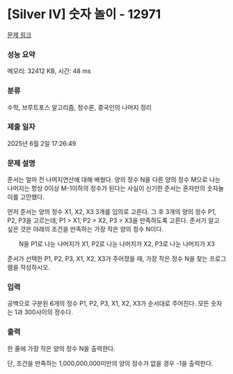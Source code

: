 # [Silver IV] 숫자 놀이 - 12971 

[문제 링크](https://www.acmicpc.net/problem/12971) 

### 성능 요약

메모리: 32412 KB, 시간: 48 ms

### 분류

수학, 브루트포스 알고리즘, 정수론, 중국인의 나머지 정리

### 제출 일자

2025년 6월 2일 17:26:49

### 문제 설명

<p>준서는 얼마 전 나머지연산에 대해 배웠다. 양의 정수 N을 다른 양의 정수 M으로 나눈 나머지는 항상 0이상 M-1이하의 정수가 된다는 사실이 신기한 준서는 혼자만의 숫자놀이를 고안했다.</p>

<p>먼저 준서는 양의 정수 X1, X2, X3 3개를 임의로 고른다. 그 후 3개의 양의 정수 P1, P2, P3을 고르는데, P1 > X1, P2 > X2, P3 > X3을 만족하도록 고른다. 준서가 알고 싶은 것은 아래의 조건을 만족하는 가장 작은 양의 정수 N이다.</p>

<p style="text-align: center;">N을 P1로 나눈 나머지가 X1, P2로 나눈 나머지가 X2, P3로 나눈 나머지가 X3</p>

<p>준서가 선택한 P1, P2, P3, X1, X2, X3가 주어졌을 때, 가장 작은 정수 N을 찾는 프로그램을 작성하시오.</p>

### 입력 

 <p>공백으로 구분된 6개의 정수 P1, P2, P3, X1, X2, X3가 순서대로 주어진다. 모든 숫자는 1과 300사이의 정수다.</p>

### 출력 

 <p>한 줄에 가장 작은 양의 정수 N을 출력한다.</p>

<p>단, 조건을 만족하는 1,000,000,000미만의 양의 정수가 없을 경우 -1을 출력한다.</p>

